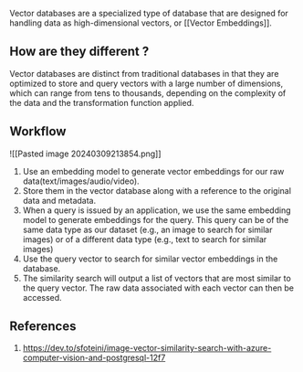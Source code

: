 Vector databases are a specialized type of database that are designed for handling data as high-dimensional vectors, or [[Vector Embeddings]]. 

## How are they different ?
Vector databases are distinct from traditional databases in that they are optimized to store and query vectors with a large number of dimensions, which can range from tens to thousands, depending on the complexity of the data and the transformation function applied.

## Workflow

![[Pasted image 20240309213854.png]]
1. Use an embedding model to generate vector embeddings for our raw data(text/images/audio/video).
2. Store them in the vector database along with a reference to the original data and metadata.
3. When a query is issued by an application, we use the same embedding model to generate embeddings for the query. This query can be of the same data type as our dataset (e.g., an image to search for similar images) or of a different data type (e.g., text to search for similar images)
4. Use the query vector to search for similar vector embeddings in the database.
5. The similarity search will output a list of vectors that are most similar to the query vector. The raw data associated with each vector can then be accessed.



## References
1. https://dev.to/sfoteini/image-vector-similarity-search-with-azure-computer-vision-and-postgresql-12f7